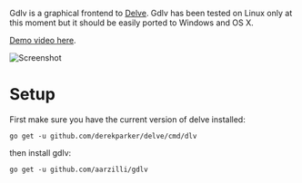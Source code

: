Gdlv is a graphical frontend to [Delve](https://github.com/derekparker/delve). Gdlv has been tested on Linux only at this moment but it should be easily ported to Windows and OS X.

[Demo video here](https://raw.githubusercontent.com/aarzilli/gdlv/master/doc/screencast.webm).

![Screenshot](https://raw.githubusercontent.com/aarzilli/gdlv/master/doc/screen.png)

# Setup

First make sure you have the current version of delve installed:
```
go get -u github.com/derekparker/delve/cmd/dlv
```
then install gdlv:
```
go get -u github.com/aarzilli/gdlv
```
